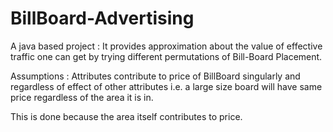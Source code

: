 # BillBoard-Advertising
A java based project : It provides approximation about the value of effective traffic one can get by trying different permutations of Bill-Board Placement. 

Assumptions : Attributes contribute to price of BillBoard singularly and regardless of effect of other attributes i.e. a large size board will have same price regardless of the area it is in. 

This is done because the area itself contributes to price.
